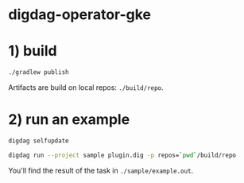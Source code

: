 # digdag-operator-gke

# 1) build

```sh
./gradlew publish
```

Artifacts are build on local repos: `./build/repo`.

# 2) run an example

```sh
digdag selfupdate

digdag run --project sample plugin.dig -p repos=`pwd`/build/repo
```

You'll find the result of the task in `./sample/example.out`.
